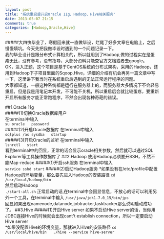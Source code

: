 ```yaml
---
layout: post
title: "系统重启后开启Oracle 11g、Hadoop、Hive相关服务"
date: 2013-05-07 21:15
comments: true
categories: [Hadoop,Oracle,Hive]
---
```

#####大四快毕业了，寒假回来就一直做毕设，烂尾了好多文章在电脑上，之后慢慢填坑。今天先把我做毕设时遇到的一个问题记录一下。  
我的毕业设计是跟分布式计算相关的，所以就用到了Hadoop,做的过程实在是蛋疼无比，没有参考，没有指导，大部分资料只能查官方文档或者去google。  
OK，进入正题，这个项目是基于CentOS系统的分布式架构，采用的Hadoop，还用到Hadoop下子项目里面的Sqoop,Hive，详细的介绍有机会再另一篇文章中写一下，这里讲下我当时在系统重启后遇到的无法正常运行程序的问题。  
大家都知道，一般这种系统都是运行在服务器上的，而服务器大多情况下不会轻易重启，但是我是用笔记本开发，不可能不关机，所以重启后会就比较蛋疼，要重新开启所有服务才能正常跑程序，不然会出现各种奇葩的错误。  
<!--more-->
##1.Oracle 11g  
#####(1)切换Oracle数据库用户  
在terminal中输入  
	`su oracle  
 	password`  
#####(2)开启Oracle数据库 
在terminal中输入   
	`sqlplus /as sysdba  
 	startup`  
#####(3)开启Oracle的监听
在terminal中输入  
	`lsnrctl  
	 start`  
看到terminal中的回显，正常的话会显示oracle相关参数，然后就可以通过SQL Explorer等工具操作数据库了
##2.Hadoop
使用Hadoop必须要开SSH，不然不能Map-reduce
#####(1)开启ssh服务
在terminal中输入  
`service sshd start`
#####(2)启动Hadoop服务
*如果没有在/etc/profile中配置Hadoop的环境变量，那么要先进入Hadoop的安装路径
`cd /usr/local/hadoop/bin`  
然后启动Hadoop  
`./start-all.sh` 
正常启动的话,在terminal中会回显信息，不放心的话可以利用另外一个工具，在terminal中输入
`/usr/java/jdk1.7.0_15/bin/jps`  
回显如果出现namenode,datanode,jobtracker,tasktracker那么说明启动成功了。
##3.Hive
#####(1)开启Hive server
如果不启动Hive server的话，当你用JDBC连接Hive的时候就会出现cant't establish connection，所以一定要启动Hive server  
*如果没配置Hive的环境变量，那就进入Hive的安装路径
`cd /usr/local/hive/bin  
 ./hive --service hive-server`



